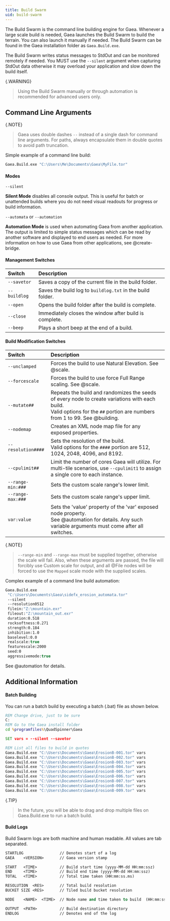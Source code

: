 ```yaml
---
title: Build Swarm
uid: build-swarm
---
```



The Build Swarm is the command line building engine for Gaea. Whenever a large scale build is needed, Gaea launches the Build Swarm to build the terrain. You can also launch it manually if needed. The Build Swarm can be found in the Gaea installation folder as `Gaea.Build.exe`.

The Build Swarm writes status messages to StdOut and can be monitored remotely if needed. You MUST use the `--silent` argument when capturing StdOut data otherwise it may overload your application and slow down the build itself.

{.WARNING}
> Using the Build Swarm manually or through automation is recommended for advanced users only.

## Command Line Arguments

{.NOTE}
> Gaea uses double dashes `--` instead of a single dash for command line arguments.
> For paths, always encapsulate them in double quotes to avoid path truncation.

Simple example of a command line build:
```vb
Gaea.Build.exe "C:\Users\Me\Documents\Gaea\MyFile.tor" 
```

#### Modes

`--silent` 

**Silent Mode** disables all console output. This is useful for batch or unattended builds where you do not need visual readouts for progress or build information.


`--automata` or `--automation` 

**Automation Mode** is used when automating Gaea from another application. The output is limited to simple status messages which can be read by another software and displayed to end users as needed. For more information on how to use Gaea from other applications, see @create-bridge.


#### Management Switches

| Switch       | Description                                                |
| :----------- | :--------------------------------------------------------- |
| `--savetor`  | Saves a copy of the current file in the build folder.      |
| `--buildlog` | Saves the build log to `buildlog.txt` in the build folder. |
| `--open`     | Opens the build folder after the build is complete.        |
| `--close`    | Immediately closes the window after build is complete.     |
| `--beep`     | Plays a short beep at the end of a build.                  |

#### Build Modification Switches

| Switch             | Description                                                                                                                                                                     |
| :----------------- | :------------------------------------------------------------------------------------------------------------------------------------------------------------------------------ |
| `--unclamped`      | Forces the build to use Natural Elevation. See @scale.                                                                                                                          |
| `--forcescale`     | Forces the build to use force Full Range scaling. See @scale.                                                                                                                   |
| `--mutate##`       | Repeats the build and randomizes the seeds of every node to create variations with each build. <br> Valid options for the `##` portion are numbers from 1 to 99. See @building. |
| `--nodemap`        | Creates an XML node map file for any exposed properties.                                                                                                                        |
| `--resolution####` | Sets the resolution of the build. <br> Valid options for the `####` portion are 512, 1024, 2048, 4096, and 8192.                                                                |
| `--cpulimit##`     | Limit the number of cores Gaea will utilize. For multi-tile scenarios, use `--cpulimit1` to assign a single core to each instance.                                              |
| `--range-min:###`  | Sets the custom scale range's lower limit.                                                                                                                                      |
| `--range-max:###`  | Sets the custom scale range's upper limit.                                                                                                                                      |
| `var:value`        | Sets the 'value' property of the 'var' exposed node property. <br> See @automation for details. Any such variable arguments must come after all switches.                       |

{.NOTE}
> `--range-min` and `--range-max` must be supplied together, otherwise the scale will fail. Also, when these arguments are passed, the file will forcibly use Custom scale for output, and all @File nodes will be forced to use the `Mapped` scale mode with the supplied scales.

Complex example of a command line build automation:
```vb
Gaea.Build.exe 
 "C:\Users\Documents\Gaea\sidefx_erosion_automata.tor" 
 --silent 
 --resolution0512 
 filein:"Z:\mountain.exr"  
 fileout:"Z:\mountain_out.exr" 
 duration:0.518 
 rocksoftness:0.271 
 strength:0.184 
 inhibition:1.0 
 baselevel:0.0 
 realscale:true 
 featurescale:2000 
 seed:0 
 aggressivemode:true
```

See @automation for details.

## Additional Information

#### Batch Building

You can run a batch build by executing a batch (.bat) file as shown below.

```bat
REM Change drive, just to be sure
C: 
REM Go to the Gaea install folder
cd %programfiles%\QuadSpinner\Gaea

SET vars = --silent --savetor

REM List all files to build in quotes
Gaea.Build.exe "C:\Users\Documents\Gaea\ErosionB-001.tor" vars
Gaea.Build.exe "C:\Users\Documents\Gaea\ErosionB-002.tor" vars
Gaea.Build.exe "C:\Users\Documents\Gaea\ErosionB-003.tor" vars
Gaea.Build.exe "C:\Users\Documents\Gaea\ErosionB-004.tor" vars
Gaea.Build.exe "C:\Users\Documents\Gaea\ErosionB-005.tor" vars
Gaea.Build.exe "C:\Users\Documents\Gaea\ErosionB-006.tor" vars
Gaea.Build.exe "C:\Users\Documents\Gaea\ErosionB-007.tor" vars
Gaea.Build.exe "C:\Users\Documents\Gaea\ErosionB-008.tor" vars
Gaea.Build.exe "C:\Users\Documents\Gaea\ErosionB-009.tor" vars
```

{.TIP} 
> In the future, you will be able to drag and drop multiple files on Gaea.Build.exe to run a batch build.

#### Build Logs

Build Swarm logs are both machine and human readable. All values are tab separated.

```vb
STARTLOG                // Denotes start of a log
GAEA    <VERSION>       // Gaea version stamp

START   <TIME>          // Build start time (yyyy-MM-dd HH:mm:ssz)
END     <TIME>          // Build end time (yyyy-MM-dd HH:mm:ssz)
TOTAL   <TIME>          // Total time taken (HH:mm:ss.ms)

RESOLUTION  <RES>       // Total build resolution
BUCKET SIZE <RES>       // Tiled build bucket resolution

NODE    <NAME>  <TIME>  // Node name and time taken to build  (HH:mm:ss.ms)

OUTPUT  <PATH>          // Build destination directory
ENDLOG                  // Denotes end of the log
```
